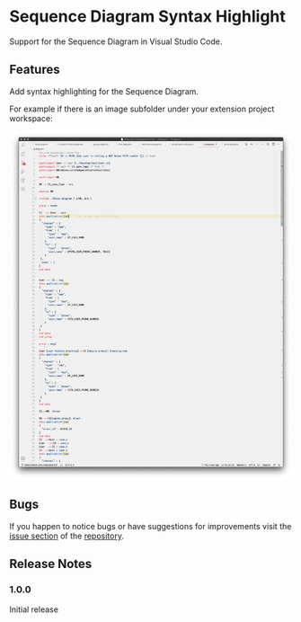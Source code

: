 # Sequence Diagram Syntax Highlight

Support for the Sequence Diagram in Visual Studio Code.

## Features

Add syntax highlighting for the Sequence Diagram.

For example if there is an image subfolder under your extension project workspace:

![Screenshot Diagram](/images/screenshot.png?raw=true)

## Bugs

If you happen to notice bugs or have suggestions for improvements visit the [issue
section](https://github.com/sdrubolo/sequence-diagram-vscode/issues) of the
[repository](https://github.com/sdrubolo/sequence-diagram-vscode).

## Release Notes

### 1.0.0

Initial release
